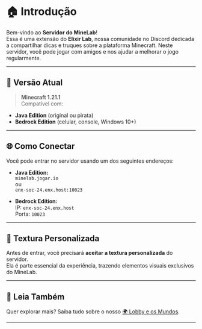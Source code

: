 # 🏠 Introdução

Bem-vindo ao **Servidor do MineLab**!  
Essa é uma extensão do **Elixir Lab**, nossa comunidade no Discord dedicada a compartilhar dicas e truques sobre a plataforma Minecraft. Neste servidor, você pode jogar com amigos e nos ajudar a melhorar o jogo regularmente.



---

## 🔧 Versão Atual

> **Minecraft 1.21.1**  
Compatível com:
- **Java Edition** (original ou pirata)
- **Bedrock Edition** (celular, console, Windows 10+)

---

## 🌐 Como Conectar

Você pode entrar no servidor usando um dos seguintes endereços:

- **Java Edition:**  
  `minelab.jogar.io`  
  ou  
  `enx-soc-24.enx.host:10023`

- **Bedrock Edition:**  
  IP: `enx-soc-24.enx.host`  
  Porta: `10023`

---

## 🎨 Textura Personalizada

Antes de entrar, você precisará **aceitar a textura personalizada** do servidor.  
Ela é parte essencial da experiência, trazendo elementos visuais exclusivos do MineLab.

---

## 🔗 Leia Também

Quer explorar mais? Saiba tudo sobre o nosso [🌍 Lobby e os Mundos](mundos.md).

---




